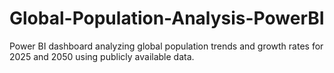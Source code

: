# Global-Population-Analysis-PowerBI
Power BI dashboard analyzing global population trends and growth rates for 2025 and 2050 using publicly available data.
